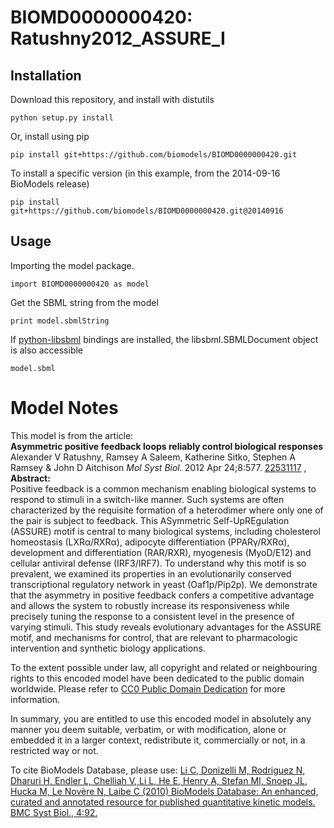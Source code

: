 # BIOMD0000000420: Ratushny2012_ASSURE_I

## Installation

Download this repository, and install with distutils

`python setup.py install`

Or, install using pip

`pip install git+https://github.com/biomodels/BIOMD0000000420.git`

To install a specific version (in this example, from the 2014-09-16 BioModels release)

`pip install git+https://github.com/biomodels/BIOMD0000000420.git@20140916`

## Usage

Importing the model package.

`import BIOMD0000000420 as model`

Get the SBML string from the model

`print model.sbmlString`

If [python-libsbml](https://pypi.python.org/pypi/python-libsbml) bindings are
installed, the libsbml.SBMLDocument object is also accessible

`model.sbml`


# Model Notes


This model is from the article:  
**Asymmetric positive feedback loops reliably control biological responses**   
Alexander V Ratushny, Ramsey A Saleem, Katherine Sitko, Stephen A Ramsey &
John D Aitchison _Mol Syst Biol._ 2012 Apr 24;8:577.
[22531117](http://www.ncbi.nlm.nih.gov/pubmed/22531117) ,  
**Abstract:**   
Positive feedback is a common mechanism enabling biological systems to respond
to stimuli in a switch-like manner. Such systems are often characterized by
the requisite formation of a heterodimer where only one of the pair is subject
to feedback. This ASymmetric Self-UpREgulation (ASSURE) motif is central to
many biological systems, including cholesterol homeostasis (LXRα/RXRα),
adipocyte differentiation (PPARγ/RXRα), development and differentiation
(RAR/RXR), myogenesis (MyoD/E12) and cellular antiviral defense (IRF3/IRF7).
To understand why this motif is so prevalent, we examined its properties in an
evolutionarily conserved transcriptional regulatory network in yeast
(Oaf1p/Pip2p). We demonstrate that the asymmetry in positive feedback confers
a competitive advantage and allows the system to robustly increase its
responsiveness while precisely tuning the response to a consistent level in
the presence of varying stimuli. This study reveals evolutionary advantages
for the ASSURE motif, and mechanisms for control, that are relevant to
pharmacologic intervention and synthetic biology applications.

  

To the extent possible under law, all copyright and related or neighbouring
rights to this encoded model have been dedicated to the public domain
worldwide. Please refer to [CC0 Public Domain
Dedication](http://creativecommons.org/publicdomain/zero/1.0/) for more
information.

In summary, you are entitled to use this encoded model in absolutely any
manner you deem suitable, verbatim, or with modification, alone or embedded it
in a larger context, redistribute it, commercially or not, in a restricted way
or not.

  

To cite BioModels Database, please use: [Li C, Donizelli M, Rodriguez N,
Dharuri H, Endler L, Chelliah V, Li L, He E, Henry A, Stefan MI, Snoep JL,
Hucka M, Le Novère N, Laibe C (2010) BioModels Database: An enhanced, curated
and annotated resource for published quantitative kinetic models. BMC Syst
Biol., 4:92.](http://www.ncbi.nlm.nih.gov/pubmed/20587024)


